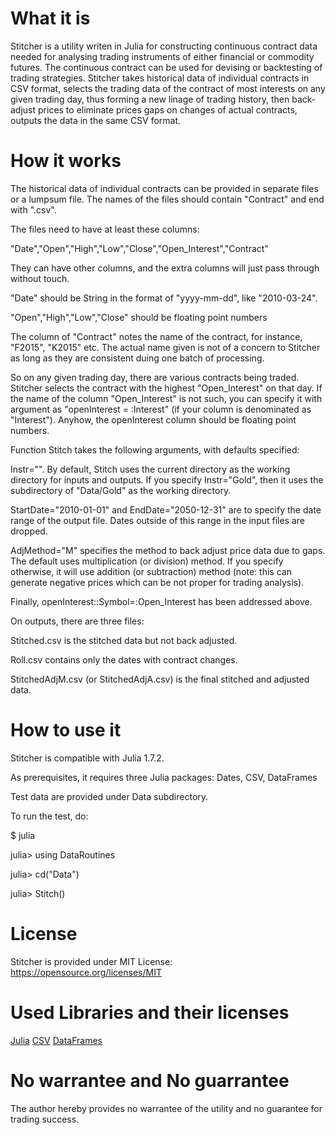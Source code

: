 
# What it is

Stitcher is a utility writen in Julia for constructing continuous contract data needed for analysing trading instruments of either financial or commodity futures.  The continuous contract can be used for devising or backtesting of trading strategies.  Stitcher takes historical data of individual contracts in CSV format, selects the trading data of the contract of most interests on any given trading day, thus forming a new linage of trading history, then back-adjust prices to eliminate prices gaps on changes of actual contracts, outputs the data in the same CSV format.

# How it works

The historical data of individual contracts can be provided in separate files or a lumpsum file.  The names of the files should contain "Contract" and end with ".csv".

The files need to have at least these columns:

"Date","Open","High","Low","Close","Open_Interest","Contract"

They can have other columns, and the extra columns will just pass through without touch.

"Date" should be String in the format of "yyyy-mm-dd", like "2010-03-24".

"Open","High","Low","Close" should be floating point numbers

The column of "Contract" notes the name of the contract, for instance, "F2015", "K2015" etc.  The actual name given is not of a concern to Stitcher as long as they are consistent duing one batch of processing.

So on any given trading day, there are various contracts being traded.  Stitcher selects the contract with the highest "Open_Interest" on that day.  If the name of the column "Open_Interest" is not such, you can specify it with argument as "openInterest = :Interest" (if your column is denominated as "Interest").  Anyhow, the openInterest column should be floating point numbers.

Function Stitch takes the following arguments, with defaults specified:

Instr="".  By default, Stitch uses the current directory as the working directory for inputs and outputs.  If you specify Instr="Gold", then it uses the subdirectory of "Data/Gold" as the working directory.

StartDate="2010-01-01" and EndDate="2050-12-31" are to specify the date range of the output file.  Dates outside of this range in the input files are dropped.

AdjMethod="M" specifies the method to back adjust price data due to gaps.  The default uses multiplication (or division) method.  If you specify otherwise, it will use addition (or subtraction) method (note: this can generate negative prices which can be not proper for trading analysis).

Finally, openInterest::Symbol=:Open_Interest has been addressed above.

On outputs, there are three files:

Stitched.csv is the stitched data but not back adjusted.

Roll.csv contains only the dates with contract changes.

StitchedAdjM.csv (or StitchedAdjA.csv) is the final stitched and adjusted data.

# How to use it

Stitcher is compatible with Julia 1.7.2.

As prerequisites, it requires three Julia packages: Dates, CSV, DataFrames

Test data are provided under Data subdirectory.

To run the test, do:

$ julia

julia> using DataRoutines

julia> cd("Data")

julia> Stitch()

# License

Stitcher is provided under MIT License: https://opensource.org/licenses/MIT

# Used Libraries and their licenses

[Julia](https://julialang.org/)
[CSV](https://juliapackages.com/p/csv)
[DataFrames](https://juliapackages.com/p/dataframes)

# No warrantee and No guarrantee

The author hereby provides no warrantee of the utility and no guarantee for trading success.
